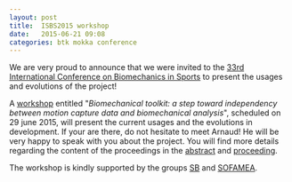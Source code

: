 ```yaml
---
layout: post
title:  ISBS2015 workshop
date:   2015-06-21 09:08
categories: btk mokka conference
---
```


We are very proud to announce that we were invited to the [33rd International Conference on Biomechanics in Sports] to present the usages and evolutions of the project!

A [workshop] entitled "_Biomechanical toolkit: a step toward independency between motion capture data and biomechanical analysis_", scheduled on 29 june 2015, will present the current usages and the evolutions in development. If your are there, do not hesitate to meet Arnaud! He will be very happy to speak with you about the project. You will find more details regarding the content of the proceedings in the [abstract] and [proceeding]. 

The workshop is kindly supported by the groups [SB] and [SOFAMEA].

[33rd International Conference on Biomechanics in Sports]: http://isbs2015.sciencesconf.org
[workshop]: http://isbs2015.sciencesconf.org/71538
[abstract]: http://isbs2015.sciencesconf.org/conference/isbs2015/BTK_Abstract_workshop_final.pdf
[proceeding]: http://isbs2015.sciencesconf.org/71538/document
[SB]: http://www.biomecanique.org
[SOFAMEA]: http://sofamea.org